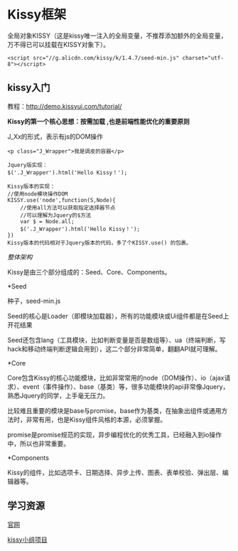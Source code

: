 # Kissy框架

全局对象KISSY（这是kissy唯一注入的全局变量，不推荐添加额外的全局变量，万不得已可以挂载在KISSY对象下）。

```
<script src="//g.alicdn.com/kissy/k/1.4.7/seed-min.js" charset="utf-8"></script>
```

## kissy入门

教程：http://demo.kissyui.com/tutorial/ 

**Kissy的第一个核心思想：按需加载 ,也是前端性能优化的重要原则**

J_Xx的形式，表示有js的DOM操作

```
<p class="J_Wrapper">我是调皮的容器</p>

Jquery版实现：
$('.J_Wrapper').html('Hello Kissy！');

Kissy版本的实现：
//使用node模块操作DOM
KISSY.use('node',function(S,Node){
    //使用all方法可以获取指定选择器节点
    //可以理解为Jquery的$方法
    var $ = Node.all;
    $('.J_Wrapper').html('Hello Kissy！');
})
Kissy版本的代码相对于Jquery版本的代码，多了个KISSY.use() 的包裹。

```
*整体架构*

Kissy是由三个部分组成的：Seed、Core、Components。

*Seed 

种子，seed-min.js

Seed的核心是Loader（即模块加载器），所有的功能模块或Ui组件都是在Seed上开花结果

Seed还包含lang（工具模块，比如判断变量是否是数组等）、ua（终端判断，写hack和移动终端判断逻辑会用到），这二个部分非常简单，翻翻API就可理解。

*Core

Core包含Kissy的核心功能模块，比如非常常用的node（DOM操作）、io（ajax请求）、event（事件操作）、base（基类）等，很多功能模块的api非常像Jquery，熟悉Jquery的同学，上手毫无压力。

比较难且重要的模块是base与promise，base作为基类，在抽象出组件或通用方法时，非常有用，也是Kissy组件风格的本源，必须掌握。

promise是promise规范的实现，异步编程优化的优秀工具，已经融入到io操作中，所以也非常重要。

*Components

Kissy的组件，比如选项卡、日期选择、异步上传、图表、表单校验、弹出层、编辑器等。

## 学习资源

[官网](http://docs.kissyui.com/)

[kissy小组项目](https://github.com/kissyteam)

